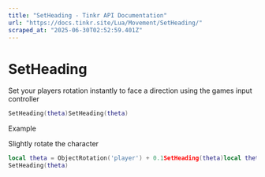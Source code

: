 ```yaml
---
title: "SetHeading - Tinkr API Documentation"
url: "https://docs.tinkr.site/Lua/Movement/SetHeading/"
scraped_at: "2025-06-30T02:52:59.401Z"
---
```


# SetHeading

Set your players rotation instantly to face a direction using the games input controller

```lua
SetHeading(theta)SetHeading(theta)
```

Example

Slightly rotate the character

```lua
local theta = ObjectRotation('player') + 0.1SetHeading(theta)local theta = ObjectRotation('player') + 0.1
SetHeading(theta)
```